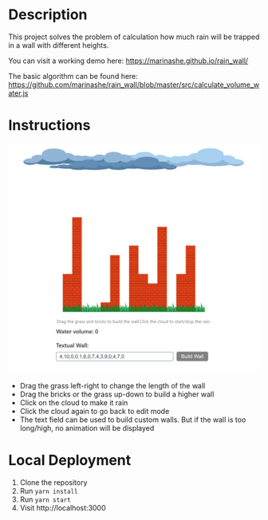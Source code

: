 # Description

This project solves the problem of calculation how much rain will be trapped in a wall with different heights.

You can visit a working demo here: https://marinashe.github.io/rain_wall/

The basic algorithm can be found here: https://github.com/marinashe/rain_wall/blob/master/src/calculate_volume_water.js

# Instructions

![](/demo.png)

* Drag the grass left-right to change the length of the wall
* Drag the bricks or the grass up-down to build a higher wall
* Click on the cloud to make it rain
* Click the cloud again to go back to edit mode
* The text field can be used to build custom walls. But if the wall is too long/high, no animation will be displayed


# Local Deployment

1. Clone the repository
2. Run `yarn install`
3. Run `yarn start`
4. Visit http://localhost:3000
